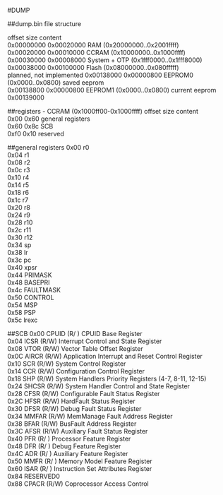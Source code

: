 #DUMP

##dump.bin file structure

offset        size         content  
0x00000000    0x00020000   RAM (0x20000000..0x2001ffff)  
0x00020000    0x00010000   CCRAM (0x10000000..0x1000ffff)  
0x00030000    0x00008000   System + OTP (0x1fff0000..0x1fff8000)  
0x00038000    0x00100000   Flash (0x08000000..0x080fffff)  
planned, not implemented
0x00138000    0x00000800   EEPROM0 (0x0000..0x0800) saved eeprom  
0x00138800    0x00000800   EEPROM1 (0x0000..0x0800) current eeprom  
0x00139000    

##registers - CCRAM (0x1000ff00-0x1000ffff)
offset  size   content  
0x00    0x60   general registers  
0x60    0x8c   SCB  
0xf0    0x10   reserved  

##general registers
0x00   r0  
0x04   r1  
0x08   r2  
0x0c   r3  
0x10   r4  
0x14   r5  
0x18   r6  
0x1c   r7  
0x20   r8  
0x24   r9  
0x28   r10  
0x2c   r11  
0x30   r12  
0x34   sp  
0x38   lr  
0x3c   pc  
0x40   xpsr  
0x44   PRIMASK  
0x48   BASEPRI  
0x4c   FAULTMASK  
0x50   CONTROL  
0x54   MSP  
0x58   PSP  
0x5c   lrexc  

##SCB
0x00   CPUID    (R/ )  CPUID Base Register  
0x04   ICSR     (R/W)  Interrupt Control and State Register  
0x08   VTOR     (R/W)  Vector Table Offset Register  
0x0C   AIRCR    (R/W)  Application Interrupt and Reset Control Register  
0x10   SCR      (R/W)  System Control Register  
0x14   CCR      (R/W)  Configuration Control Register  
0x18   SHP      (R/W)  System Handlers Priority Registers (4-7, 8-11, 12-15)  
0x24   SHCSR    (R/W)  System Handler Control and State Register  
0x28   CFSR     (R/W)  Configurable Fault Status Register  
0x2C   HFSR     (R/W)  HardFault Status Register  
0x30   DFSR     (R/W)  Debug Fault Status Register  
0x34   MMFAR    (R/W)  MemManage Fault Address Register  
0x38   BFAR     (R/W)  BusFault Address Register  
0x3C   AFSR     (R/W)  Auxiliary Fault Status Register  
0x40   PFR      (R/ )  Processor Feature Register  
0x48   DFR      (R/ )  Debug Feature Register  
0x4C   ADR      (R/ )  Auxiliary Feature Register  
0x50   MMFR     (R/ )  Memory Model Feature Register  
0x60   ISAR     (R/ )  Instruction Set Attributes Register  
0x84   RESERVED0  
0x88   CPACR    (R/W)  Coprocessor Access Control  
